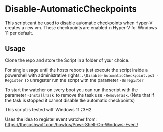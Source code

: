 # Disable-AutomaticCheckpoints


This script cant be used to disable automatic checkpoints when Hyper-V creates a new vm. These checkpoints are enabled in Hyper-V for Windows 11 per default.

## Usage

Clone the repo and store the Script in a folder of your choice.

For single usage until the hosts reboots just execute the script inside a powershell with administrative rights: `.\Disable-AutomaticCheckpoint.ps1 -Register`
To unregister run the script with the parameter `-Unregister`

To start the watcher on every boot you can run the script with the parameter `-InstallTask`, to remove the task use `-RemoveTask`. (Note that if the task is stopped it cannot disable the automatic checkpoints)


This script is tested with Windows 11 23H2.

Uses the idea to register event watcher from:
https://theposhwolf.com/howtos/PowerShell-On-Windows-Event/